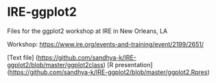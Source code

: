 # IRE-ggplot2

Files for the ggplot2 workshop at IRE in New Orleans, LA

Workshop: https://www.ire.org/events-and-training/event/2199/2651/

[Text file] (https://github.com/sandhya-k/IRE-ggplot2/blob/master/ggplot2class) 
[R presentation] (https://github.com/sandhya-k/IRE-ggplot2/blob/master/ggplot2.Rpres)

